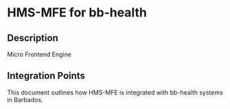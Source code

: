 # HMS-MFE for bb-health

## Description

Micro Frontend Engine

## Integration Points

This document outlines how HMS-MFE is integrated with bb-health systems in Barbados.

